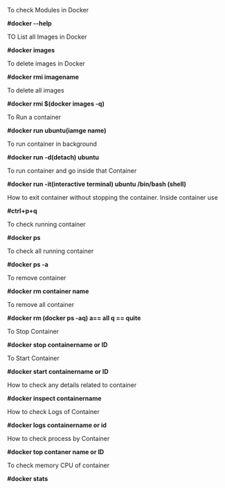 To check Modules in Docker

**#docker --help**

TO List all Images in Docker

**#docker images**

To delete images in Docker

**#docker rmi imagename**

To delete all images

**#docker rmi $(docker images -q)**

To Run a container

**#docker run ubuntu(iamge name)**

To run container in background

**#docker run -d(detach) ubuntu**

To run container and go inside that Container

**#docker run -it(interactive terminal) ubuntu /bin/bash (shell)**

How to exit container without stopping the container. Inside container use

**#ctrl+p+q**

To check running container

**#docker ps**

To check all running container

**#docker ps -a**

To remove container

**#docker rm container name**

To remove all container

**#docker rm 
(docker ps -aq) a== all q == quite**

To Stop Container

**#docker stop containername or ID**

To Start Container

**#docker start containername or ID**

How to check any details related to container

**#docker inspect containername**

How to check Logs of Container

**#docker logs containername or id**

How to check process by Container

**#docker top contaner name or ID**

To check memory CPU of container

**#docker stats**
